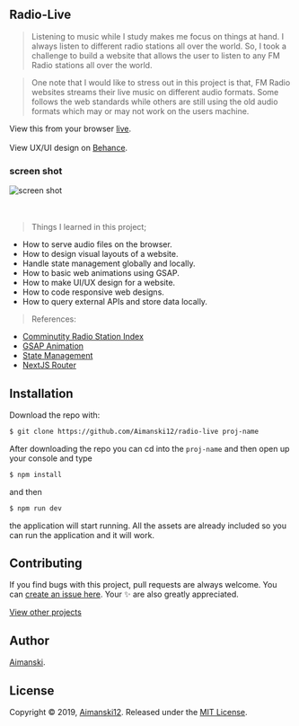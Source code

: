## Radio-Live

> Listening to music while I study makes me focus on things at hand. I always listen to different radio stations all over the world. So, I took a challenge to build a website that allows the user to listen to any FM Radio stations all over the world. 

> One note that I would like to stress out in this project is that, FM Radio websites streams their live music on different audio formats. Some follows the web standards while others are still using the old audio formats which may or may not work on the users machine. 

View this from your browser [live](https://radio-live.vercel.app).<br><br>
View UX/UI design on [Behance](https://www.behance.net/gallery/105665555/Radio-Live).<br>


### screen shot

<div float="left">
  <img src="https://github.com/Aimanski12/proj-resource/blob/master/libs/react/react26-radio-live.gif" alt="screen shot">
</div><br><br>

> Things I learned in this project;
  * How to serve audio files on the browser. 
  * How to design visual layouts of a website.
  * Handle state management globally and locally.
  * How to basic web animations using GSAP.
  * How to make UI/UX design for a website.
  * How to code responsive web designs.
  * How to query external APIs and store data locally.
  
> References:
  * [Comminutity Radio Station Index](https://fr1.api.radio-browser.info/)
  * [GSAP Animation](https://greensock.com/gsap/)
  * [State Management](https://reactjs.org/docs/hooks-state.html)
  * [NextJS Router](https://nextjs.org/docs/api-reference/next/router)

## Installation


Download the repo with:

```bash
$ git clone https://github.com/Aimanski12/radio-live proj-name
```

After downloading the repo you can cd into the `proj-name` and then open up your console and type 

```bash
$ npm install
```

and then 

```bash
$ npm run dev
```

the application will start running. All the assets are already included so you can run the application and it will work. 

## Contributing

If you find bugs with this project, pull requests are always welcome. You can [create an issue here](https://github.com/Aimanski12/foto-pics/issues/new).
Your :sparkles: are also greatly appreciated.

[View other projects](https://github.com/Aimanski12/web_dev_projects)

## Author

[Aimanski](http://bit.ly/aiman-profile-github).

## License 

Copyright © 2019, [Aimanski12](http://bit.ly/aiman-profile-github).
Released under the [MIT License](LICENSE).

